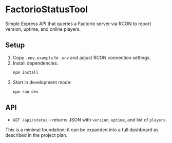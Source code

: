# FactorioStatusTool

Simple Express API that queries a Factorio server via RCON to report version, uptime, and online players.

## Setup

1. Copy `.env.example` to `.env` and adjust RCON connection settings.
2. Install dependencies:
   ```bash
   npm install
   ```
3. Start in development mode:
   ```bash
   npm run dev
   ```

## API

- `GET /api/status` – returns JSON with `version`, `uptime`, and list of `players`.

This is a minimal foundation; it can be expanded into a full dashboard as described in the project plan.
